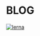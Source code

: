 # BLOG

[![lerna](https://img.shields.io/badge/maintained%20with-lerna-cc00ff.svg)](https://lerna.js.org/)
